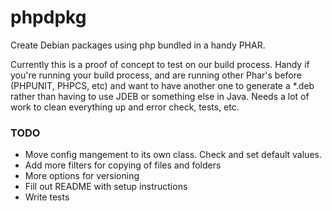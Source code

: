 # phpdpkg

Create Debian packages using php bundled in a handy PHAR.

Currently this is a proof of concept to test on our build process. Handy if you're running your build process, and are running other Phar's before (PHPUNIT, PHPCS, etc) and want to have another one to generate a *.deb rather than having to use JDEB or something else in Java. Needs a lot of work to clean everything up and error check, tests, etc.

### TODO

 - Move config mangement to its own class. Check and set default values.
 - Add more filters for copying of files and folders
 - More options for versioning
 - Fill out README with setup instructions
 - Write tests
